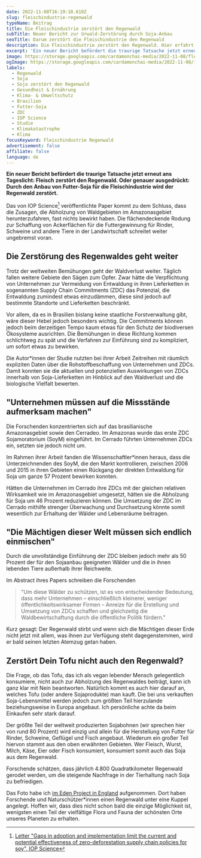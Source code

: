 ```yaml
---
date: 2022-11-08T16:19:18.610Z
slug: fleischindustrie-regenwald
typeName: Beitrag
title: Die Fleischindustrie zerstört den Regenwald
subTitle: Neuer Bericht zur Urwald-Zerstörung durch Soja-Anbau
seoTitle: Darum zerstört die Fleischindustrie den Regenwald
description: Die Fleischindustrie zerstört den Regenwald. Hier erfahrt Ihr alles über die neueste Studie, aus der unter anderem hervorgeht, dass der Anbau von Soja als Futtermittel die Umwelt zerstört und Menschen Tieren den Lebensraum nimmt.
excerpt: 'Ein neuer Bericht befördert die traurige Tatsache jetzt erneut ans Tageslicht: Fleisch zerstört den Regenwald. Oder genauer ausgedrückt: Durch den Anbau von Futter-Soja für die Fleischindustrie wird der Regenwald zerstört.'
image: https://storage.googleapis.com/cardamonchai-media/2022-11-08/fleischindustrie-regenwald-jpeg-imagine-182808_606f4e_1024_768/640.webp
ogImage: https://storage.googleapis.com/cardamonchai-media/2022-11-08/fleischindustrie-regenwald-fb-jpeg-imagine-182808_61714e_1200_628/640.webp
labels:
  - Regenwald
  - Soja
  - Soja zerstört den Regenwald
  - Gesundheit & Ernährung
  - Klima- & Umweltschutz
  - Brasilien
  - Futter-Soja
  - ZDC
  - IOP Science
  - Studie
  - Klimakatastrophe
  - Klima
focusKeyword: Fleischindustrie Regenwald
advertisement: false
affiliate: false
language: de
---
```


**Ein neuer Bericht befördert die traurige Tatsache jetzt erneut ans Tageslicht: Fleisch zerstört den Regenwald. Oder genauer ausgedrückt: Durch den Anbau von Futter-Soja für die Fleischindustrie wird der Regenwald zerstört.**

Das von IOP Science[^1] veröffentlichte Paper kommt zu dem Schluss, dass die Zusagen, die Abholzung von Waldgebieten im Amazonasgebiet herunterzufahren, fast nichts bewirkt haben. Die flächendeckende Rodung zur Schaffung von Ackerflächen für die Futtergewinnung für Rinder, Schweine und andere Tiere in der Landwirtschaft schreitet weiter ungebremst voran.

## Die Zerstörung des Regenwaldes geht weiter

Trotz der weltweiten Bemühungen geht der Waldverlust weiter. Täglich fallen weitere Gebiete den Sägen zum Opfer. Zwar hätte die Verpflichtung von Unternehmen zur Vermeidung von Entwaldung in ihren Lieferketten in sogenannten Supply Chain Commitments (ZDC) das Potenzial, die Entwaldung zumindest etwas einzudämmen, diese sind jedoch auf bestimmte Standorte und Lieferketten beschränkt.

Vor allem, da es in Brasilien bislang keine staatliche Forstverwaltung gibt, wäre dieser Hebel jedoch besonders wichtig. Die Commitments können jedoch beim derzeitigen Tempo kaum etwas für den Schutz der biodiversen Ökosysteme ausrichten. Die Bemühungen in diese Richtung kommen schlichtweg zu spät und die Verfahren zur Einführung sind zu kompliziert, um sofort etwas zu bewirken.

Die Autor\*innen der Studie nutzten bei ihrer Arbeit Zeitreihen mit räumlich expliziten Daten über die Rohstoffbeschaffung von Unternehmen und ZDCs. Damit konnten sie die aktuellen und potenziellen Auswirkungen von ZDCs innerhalb von Soja-Lieferketten im Hinblick auf den Waldverlust und die biologische Vielfalt bewerten.

## "Unternehmen müssen auf die Missstände aufmerksam machen"

Die Forschenden konzentrierten sich auf das brasilianische Amazonasgebiet sowie den Cerradeo. Im Amazonas wurde das erste ZDC Sojamoratorium (SoyM) eingeführt. Im Cerrado führten Unternehmen ZDCs ein, setzten sie jedoch nicht um.

Im Rahmen ihrer Arbeit fanden die Wissenschaftler\*innen heraus, dass die Unterzeichnenden des SoyM, die den Markt kontrollieren, zwischen 2006 und 2015 in ihren Gebieten einen Rückgang der direkten Entwaldung für Soja um ganze 57 Prozent bewirken konnten.

Hätten die Unternehmen im Cerrado ihre ZDCs mit der gleichen relativen Wirksamkeit wie im Amazonasgebiet umgesetzt, hätten sie die Abholzung für Soja um 46 Prozent reduzieren können. Die Umsetzung der ZDC im Cerrado mithilfe strenger Überwachung und Durchsetzung könnte somit wesentlich zur Erhaltung der Wälder und Lebensräume beitragen.

## "Die Mächtigen dieser Welt müssen sich endlich einmischen"

Durch die unvollständige Einführung der ZDC bleiben jedoch mehr als 50 Prozent der für den Sojaanbau geeigneten Wälder und die in ihnen lebenden Tiere außerhalb ihrer Reichweite.

Im Abstract ihres Papers schreiben die Forschenden

> "Um diese Wälder zu schützen, ist es von entscheidender Bedeutung, dass mehr Unternehmen – einschließlich kleinerer, weniger öffentlichkeitswirksamer Firmen – Anreize für die Erstellung und Umsetzung von ZDCs schaffen und gleichzeitig die Waldbewirtschaftung durch die öffentliche Politik fördern."

Kurz gesagt: Der Regenwald stirbt und wenn sich die Mächtigen dieser Erde nicht jetzt mit allem, was ihnen zur Verfügung steht dagegenstemmen, wird er bald seinen letzten Atemzug getan haben.

## Zerstört Dein Tofu nicht auch den Regenwald?

Die Frage, ob das Tofu, das ich als vegan lebender Mensch gelegentlich konsumiere, nicht auch zur Abholzung des Regenwaldes beiträgt, kann ich ganz klar mit Nein beantworten. Natürlich kommt es auch hier darauf an, welches Tofu (oder andere Sojaprodukte) man kauft. Die bei uns verkauften Soja-Lebensmittel werden jedoch zum größten Teil hierzulande beziehungsweise in Europa angebaut. Ich persönliche achte da beim Einkaufen sehr stark darauf.

Der größte Teil der weltweit produzierten Sojabohnen (wir sprechen hier von rund 80 Prozent) wird einzig und allein für die Herstellung von Futter für Rinder, Schweine, Geflügel und Fisch angebaut. Wiederum ein großer Teil hiervon stammt aus den oben erwähnten Gebieten. Wer Fleisch, Wurst, Milch, Käse, Eier oder Fisch konsumiert, konsumiert somit auch das Soja aus dem Regenwald.

Forschende schätzen, dass jährlich 4.800 Quadratkilometer Regenwald gerodet werden, um die steigende Nachfrage in der Tierhaltung nach Soja zu befriedigen.

Das Foto habe ich [im Eden Project in England](/2009/05/eden-project/) aufgenommen. Dort haben Forschende und Naturschützer\*innen einen Regenwald unter eine Kuppel angelegt. Hoffen wir, dass dies nicht schon bald die einzige Möglichkeit ist, wenigsten einen Teil der vielfältige Flora und Fauna der schönsten Orte unseres Planeten zu erhalten.

[^1]: [Letter "Gaps in adoption and implementation limit the current and potential effectiveness of zero-deforestation supply chain policies for soy", IOP Science](https://iopscience.iop.org/article/10.1088/1748-9326/ac97f6)
